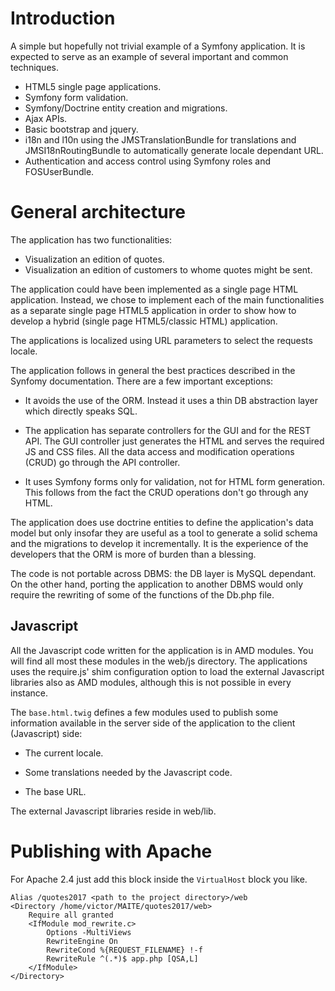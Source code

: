 # Introduction #

A   simple  but   hopefully   not  trivial   example   of  a   Symfony
application.  It  is  expected  to  serve as  an  example  of  several
important and common techniques.

- HTML5 single page applications.
- Symfony form validation.
- Symfony/Doctrine entity creation and migrations.
- Ajax APIs.
- Basic bootstrap and jquery.
- i18n  and l10n using  the JMSTranslationBundle for  translations and
  JMSI18nRoutingBundle to automatically generate locale dependant URL.
-  Authentication   and  access   control  using  Symfony   roles  and
  FOSUserBundle.

# General architecture #

The application has two functionalities:

- Visualization an edition of quotes.
- Visualization an edition of customers to whome quotes might be sent.

The  application could  have been  implemented as  a single  page HTML
application.  Instead,  we  chose  to   implement  each  of  the  main
functionalities as a  separate single page HTML5  application in order
to  show how  to develop  a  hybrid (single  page HTML5/classic  HTML)
application.

The  applications is  localized  using URL  parameters  to select  the
requests locale.

The application follows in general the best practices described in the
Synfomy documentation. There are a few important exceptions:

- It avoids the use of the  ORM. Instead it uses a thin DB abstraction
  layer which directly speaks SQL.

- The  application has separate  controllers for  the GUI and  for the
  REST API. The GUI controller just  generates the HTML and serves the
  required JS  and CSS  files.  All the  data access  and modification
  operations (CRUD) go through the API controller.

- It  uses  Symfony  forms  only for  validation,  not  for HTML  form
  generation. This follows from the fact the CRUD operations don't go
  through any HTML.

The application does use doctrine entities to define the application's
data model but  only insofar they are  useful as a tool  to generate a
solid schema and the migrations to develop it incrementally. It is the
experience of  the developers that  the ORM is  more of burden  than a
blessing.

The  code  is  not  portable  across  DBMS:  the  DB  layer  is  MySQL
dependant. On the other hand,  porting the application to another DBMS
would  only require  the rewriting  of some  of the  functions of  the
Db.php file.

## Javascript ##

All the Javascript code written for the application is in AMD modules.
You will  find all most  these modules  in the web/js  directory.  The
applications uses  the require.js'  shim configuration option  to load
the external Javascript  libraries also as AMD  modules, although this
is not possible  in every instance.

The  ``base.html.twig`` defines  a few  modules used  to publish  some
information available  in the  server side of  the application  to the
client (Javascript) side:

- The current locale.

- Some translations needed by the Javascript code.

- The base URL.

The external Javascript libraries reside in web/lib.

# Publishing with Apache #

For Apache  2.4 just add  this block inside the  ``VirtualHost`` block
you like.

```
Alias /quotes2017 <path to the project directory>/web
<Directory /home/victor/MAITE/quotes2017/web>
    Require all granted
    <IfModule mod_rewrite.c>
        Options -MultiViews
        RewriteEngine On
        RewriteCond %{REQUEST_FILENAME} !-f
        RewriteRule ^(.*)$ app.php [QSA,L]
    </IfModule>
</Directory>
```
